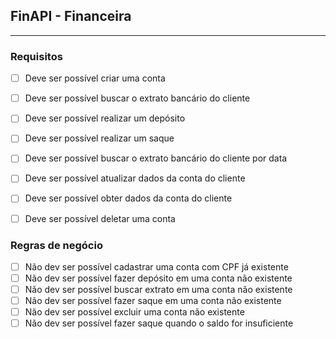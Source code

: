 ## FinAPI - Financeira

---

### Requisitos

- [  ] Deve ser possível criar uma conta
- [  ] Deve ser possível buscar o extrato bancário do cliente
- [  ] Deve ser possível realizar um depósito
- [  ] Deve ser possível realizar um saque
- [  ] Deve ser possível buscar o extrato bancário do cliente por data
- [  ] Deve ser possível atualizar dados da conta do cliente
- [  ] Deve ser possível obter dados da conta do cliente
- [  ] Deve ser possível deletar uma conta


### Regras de negócio
- [  ] Não dev ser possível cadastrar uma conta com CPF já existente
- [  ] Não dev ser possível fazer depósito em uma conta não existente
- [  ] Não dev ser possível buscar extrato em uma conta não existente
- [  ] Não dev ser possível fazer saque em uma conta não existente
- [  ] Não dev ser possível excluir uma conta não existente
- [  ] Não dev ser possível fazer saque quando o saldo for insuficiente
